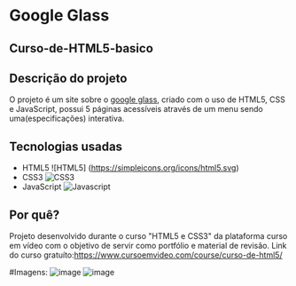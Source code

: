 # Google Glass
## Curso-de-HTML5-basico
## Descrição do projeto
 O projeto é um site sobre o [google glass](https://pt.wikipedia.org/wiki/Project_Glass), criado com o uso de HTML5, CSS e JavaScript, possui 5 páginas acessíveis através de um menu sendo uma(especificações) interativa.
## Tecnologias usadas
 - HTML5 ![HTML5] (https://simpleicons.org/icons/html5.svg)
 - CSS3 ![CSS3](https://simpleicons.org/icons/css3.svg)
 - JavaScript ![Javascript](https://simpleicons.org/icons/javascript.svg)
## Por quê?
Projeto desenvolvido durante o curso "HTML5 e CSS3" da plataforma curso em vídeo com o objetivo de servir como portfólio e material de revisão.
Link do curso gratuíto:https://www.cursoemvideo.com/course/curso-de-html5/

 #Imagens:
 ![image](https://user-images.githubusercontent.com/36495916/72929295-557deb80-3d38-11ea-90b2-f366de946b2a.png)
![image](https://user-images.githubusercontent.com/36495916/72929395-7f371280-3d38-11ea-8c62-a0bd3070fd75.png)
